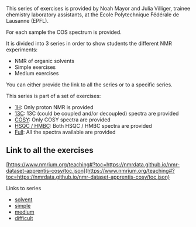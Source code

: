 This series of exercises is provided by Noah Mayor and Julia Villiger, trainee chemistry laboratory assistants, at the Ecole Polytechnique Fédérale de Lausanne (EPFL).

For each sample the COS spectrum is provided.

It is divided into 3 series in order to show students the different NMR experiments:

- NMR of organic solvents
- Simple exercises
- Medium exercises

You can either provide the link to all the series or to a specific series.

This series is part of a set of exercises:

- [1H](https://nmrdata.github.io/nmr-dataset-apprentis-1h/): Only proton NMR is provided
- [13C](https://nmrdata.github.io/nmr-dataset-apprentis-13c/): 13C (could be coupled and/or decoupled) spectra are provided
- [COSY](https://nmrdata.github.io/nmr-dataset-apprentis-cosy/): Only COSY spectra are provided
- [HSQC / HMBC](https://nmrdata.github.io/nmr-dataset-apprentis-hmbc/): Both HSQC / HMBC spectra are provided
- [Full](https://nmrdata.github.io/nmr-dataset-apprentis-full/): All the spectra available are provided

## Link to all the exercises

[https://www.nmrium.org/teaching#?toc=https://nmrdata.github.io/nmr-dataset-apprentis-cosy/toc.json](https://www.nmrium.org/teaching#?toc=https://nmrdata.github.io/nmr-dataset-apprentis-cosy/toc.json)

Links to series

* [solvent](https://www.nmrium.org/teaching#?toc=https://nmrdata.github.io/nmr-dataset-apprentis-cosy/toc_10_solvent.json)
* [simple](https://www.nmrium.org/teaching#?toc=https://nmrdata.github.io/nmr-dataset-apprentis-cosy/toc_20_simple.json)
* [medium](https://www.nmrium.org/teaching#?toc=https://nmrdata.github.io/nmr-dataset-apprentis-cosy/toc_30_medium.json)
* [difficult](https://www.nmrium.org/teaching#?toc=https://nmrdata.github.io/nmr-dataset-apprentis-cosy/toc_40_difficult.json)
